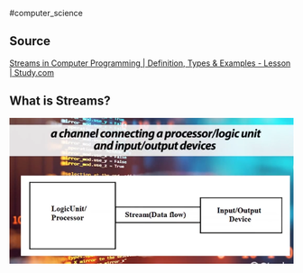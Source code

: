 #computer_science

## Source
[Streams in Computer Programming | Definition, Types & Examples - Lesson | Study.com](https://study.com/academy/lesson/streams-in-computer-programming-definition-examples.html#:~:text=In%20computers%2C%20stream%20refers%20to,devices%20to%20the%20logic%20unit.)

## What is Streams?
![](Pasted%20image%2020240227082017.png)

